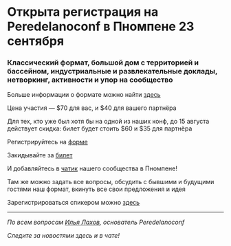 # Открыта регистрация на **Peredelanoconf** в Пномпене 23 сентября

### Классический формат, большой дом с территорией и бассейном, индустриальные и развлекательные доклады, нетворкинг, активности и упор на сообщество

Больше информации о формате можно найти [здесь](/./confs/standard.md)

Цена участия — $70 для вас, и $40 для вашего партнёра

Для тех, кто уже был хотя бы на одной из наших конф, до 15 августа действует скидка: билет будет стоить $60 и $35 для партнёра

Регистрируйтесь на [форме]( https://docs.google.com/forms/d/1-AfLLCBJRRyNX1hgHolypTc-kW8nay0WzuXdOjpP5ho)

Закидывайте за [билет](/./guides/how-to-pay.md)

И добавляйтесь в [чатик](https://t.me/peredelano_phnompenh) нашего сообщества в Пномпене! 

Там же можно задать все вопросы, обсудить с бывшими и будущими гостями наш формат, вкинуть все свои предложения и идея

Зарегистрироваться спикером можно [здесь](/./guides/tech-speech.md)

---

_По всем вопросам [Илья Лахов](https://t.me/ilakhov), основатель Peredelanoconf_

_Следите за новостями здесь и в чате!_
